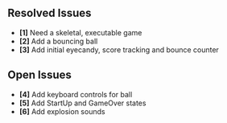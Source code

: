 ## Resolved Issues ##

- **[1]** Need a skeletal, executable game
- **[2]** Add a bouncing ball
- **[3]** Add initial eyecandy, score tracking and bounce counter

## Open Issues ##

 
- **[4]** Add keyboard controls for ball
- **[5]** Add StartUp and GameOver states
- **[6]** Add explosion sounds

